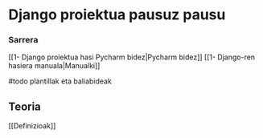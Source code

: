 # Django proiektua pausuz pausu

### Sarrera
[[1- Django proiektua hasi Pycharm bidez|Pycharm bidez]]
[[1- Django-ren hasiera manuala|Manualki]]


#todo plantillak eta baliabideak

## Teoria
[[Definizioak]]
